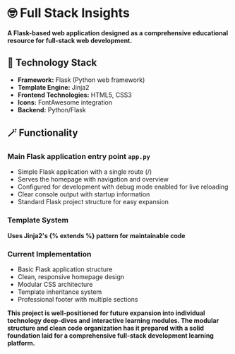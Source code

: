 # 🤓 Full Stack Insights
**A Flask-based web application designed as a comprehensive educational resource for full-stack web development.**

## 🧰 Technology Stack
- **Framework:** Flask (Python web framework)
- **Template Engine:** Jinja2
- **Frontend Technologies:** HTML5, CSS3
- **Icons:** FontAwesome integration
- **Backend:** Python/Flask


## 🪄 Functionality
### Main Flask application entry point `app.py`
- Simple Flask application with a single route (/)
- Serves the homepage with navigation and overview
- Configured for development with debug mode enabled for live reloading
- Clear console output with startup information
- Standard Flask project structure for easy expansion

### Template System
**Uses Jinja2's {% extends %} pattern for maintainable code**

### Current Implementation
- Basic Flask application structure
- Clean, responsive homepage design
- Modular CSS architecture
- Template inheritance system
- Professional footer with multiple sections

**This project is well-positioned for future expansion into individual technology deep-dives and interactive learning modules. The modular structure and clean code organization has it prepared with a solid foundation laid for a comprehensive full-stack development learning platform.**

